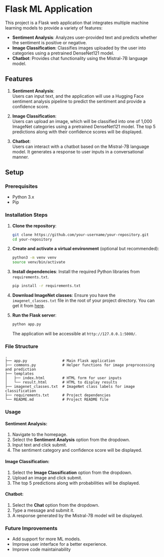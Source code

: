 # Flask ML Application

This project is a Flask web application that integrates multiple machine learning models to provide a variety of features:
- **Sentiment Analysis**: Analyzes user-provided text and predicts whether the sentiment is positive or negative.
- **Image Classification**: Classifies images uploaded by the user into categories using a pretrained DenseNet121 model.
- **Chatbot**: Provides chat functionality using the Mistral-7B language model.

## Features

1. **Sentiment Analysis**:  
   Users can input text, and the application will use a Hugging Face sentiment analysis pipeline to predict the sentiment and provide a confidence score.

2. **Image Classification**:  
   Users can upload an image, which will be classified into one of 1,000 ImageNet categories using a pretrained DenseNet121 model. The top 5 predictions along with their confidence scores will be displayed.

3. **Chatbot**:  
   Users can interact with a chatbot based on the Mistral-7B language model. It generates a response to user inputs in a conversational manner.

## Setup

### Prerequisites

- Python 3.x
- Pip

### Installation Steps

1. **Clone the repository**:
   ```bash
   git clone https://github.com/your-username/your-repository.git
   cd your-repository
   ```

2. **Create and activate a virtual environment** (optional but recommended):
   ```bash
   python3 -m venv venv
   source venv/bin/activate
   ```

3. **Install dependencies**:
   Install the required Python libraries from `requirements.txt`.
   ```bash
   pip install -r requirements.txt
   ```

4. **Download ImageNet classes**:
   Ensure you have the `imagenet_classes.txt` file in the root of your project directory. You can get it from [here](https://raw.githubusercontent.com/pytorch/hub/master/imagenet_classes.txt).

5. **Run the Flask server**:
   ```bash
   python app.py
   ```

   The application will be accessible at `http://127.0.0.1:5000/`.

### File Structure

```
.
├── app.py                # Main Flask application
├── commons.py            # Helper functions for image preprocessing and prediction
├── templates
│   ├── index.html        # HTML form for user inputs
│   └── result.html       # HTML to display results
├── imagenet_classes.txt  # ImageNet class labels for image classification
├── requirements.txt      # Project dependencies
└── README.md             # Project README file
```

### Usage

#### Sentiment Analysis:
1. Navigate to the homepage.
2. Select the **Sentiment Analysis** option from the dropdown.
3. Input text and click submit.
4. The sentiment category and confidence score will be displayed.

#### Image Classification:
1. Select the **Image Classification** option from the dropdown.
2. Upload an image and click submit.
3. The top 5 predictions along with probabilities will be displayed.

#### Chatbot:
1. Select the **Chat** option from the dropdown.
2. Type a message and submit it.
3. A response generated by the Mistral-7B model will be displayed.

### Future Improvements
- Add support for more ML models.
- Improve user interface for a better experience.
- Improve code maintainability


